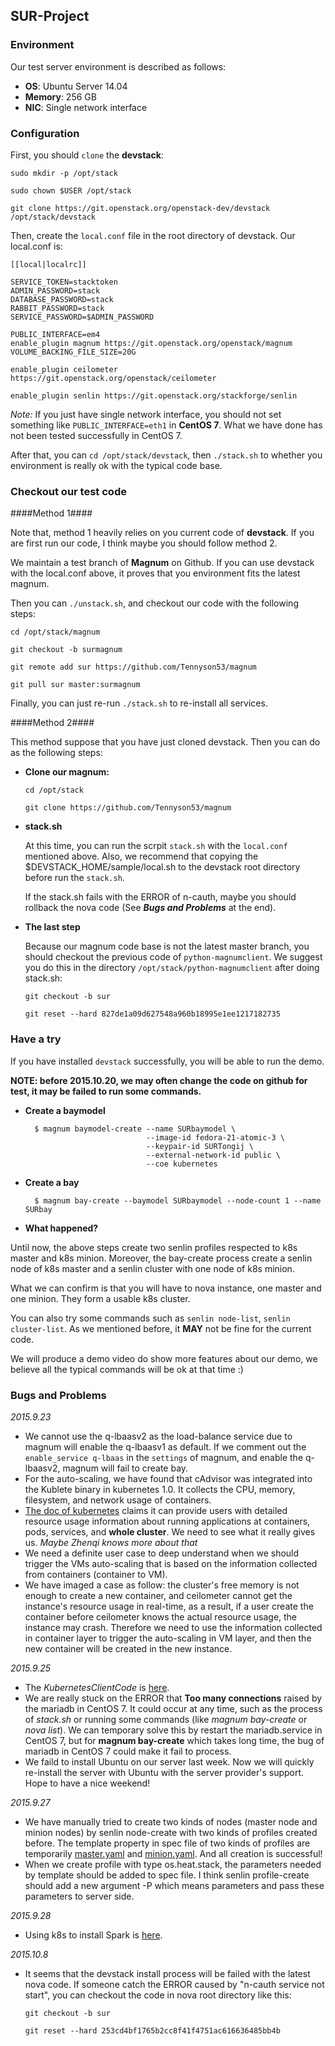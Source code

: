 ## SUR-Project ##

### Environment ###

Our test server environment is described as follows:

- **OS**: Ubuntu Server 14.04
- **Memory**: 256 GB
- **NIC**: Single network interface

### Configuration ###

First, you should `clone` the **devstack**:

`sudo mkdir -p /opt/stack`

`sudo chown $USER /opt/stack`

`git clone https://git.openstack.org/openstack-dev/devstack /opt/stack/devstack`

Then, create the `local.conf` file in the root directory of devstack. Our local.conf is:

    [[local|localrc]]

    SERVICE_TOKEN=stacktoken
    ADMIN_PASSWORD=stack
    DATABASE_PASSWORD=stack
    RABBIT_PASSWORD=stack
    SERVICE_PASSWORD=$ADMIN_PASSWORD
    
    PUBLIC_INTERFACE=em4
    enable_plugin magnum https://git.openstack.org/openstack/magnum
    VOLUME_BACKING_FILE_SIZE=20G

    enable_plugin ceilometer https://git.openstack.org/openstack/ceilometer

    enable_plugin senlin https://git.openstack.org/stackforge/senlin

*Note:* If you just have single network interface, you should not set something like `PUBLIC_INTERFACE=eth1` in **CentOS 7**. What we have done has not been tested successfully in CentOS 7.

After that, you can `cd /opt/stack/devstack`, then `./stack.sh` to whether you environment is really ok with the typical code base.

### Checkout our test code ###

####Method 1####

Note that, method 1 heavily relies on you current code of **devstack**. If you are first run our code, I think maybe you should follow method 2.

We maintain a test branch of **Magnum** on Github. If you can use devstack with the local.conf above, it proves that you environment fits the latest magnum.

Then you can `./unstack.sh`, and checkout our code with the following steps:

`cd /opt/stack/magnum`

`git checkout -b surmagnum`

`git remote add sur https://github.com/Tennyson53/magnum`

`git pull sur master:surmagnum`

Finally, you can just re-run `./stack.sh` to re-install all services.

####Method 2####

This method suppose that you have just cloned devstack. Then you can do as the following steps:

- **Clone our magnum:** 
    
    `cd /opt/stack`

    `git clone https://github.com/Tennyson53/magnum`
    

- **stack.sh**

    At this time, you can run the scrpit `stack.sh` with the `local.conf` mentioned above. Also, we recommend that copying the $DEVSTACK_HOME/sample/local.sh to the devstack root directory before run the `stack.sh`.
    
    If the stack.sh fails with the ERROR of n-cauth, maybe you should rollback the nova code (See ***Bugs and Problems*** at the end).

- **The last step**

    Because our magnum code base is not the latest master branch, you should checkout the previous code of `python-magnumclient`. We suggest you do this in the directory `/opt/stack/python-magnumclient` after doing stack.sh:
    
    `git checkout -b sur`
    
    `git reset --hard 827de1a09d627548a960b18995e1ee1217182735`  


### Have a try ###

If you have installed `devstack` successfully, you will be able to run the demo. 

**NOTE: before 2015.10.20, we may often change the code on github for test, it may be failed to run some commands.** 

- **Create a baymodel**

        $ magnum baymodel-create --name SURbaymodel \ 
                                 --image-id fedora-21-atomic-3 \
                                 --keypair-id SURTongij \
                                 --external-network-id public \
                                 --coe kubernetes

- **Create a bay**
       
        $ magnum bay-create --baymodel SURbaymodel --node-count 1 --name SURbay
 

- **What happened?**

Until now, the above steps create two senlin profiles respected to  k8s master and k8s minion. Moreover, the bay-create process create a senlin node of k8s master and a senlin cluster with one node of k8s minion.

What we can confirm is that you will have to nova instance, one master and one minion. They form a usable k8s cluster.

You can also try some commands such as `senlin node-list`, `senlin cluster-list`. As we mentioned before, it **MAY** not be fine for the current code.

We will produce a demo video do show more features about our demo, we believe all the typical commands will be ok at that time :)

### Bugs and Problems ###

*2015.9.23*

- We cannot use the q-lbaasv2 as the load-balance service due to magnum will enable the q-lbaasv1 as default. If we comment out the `enable_service q-lbaas` in the `settings` of magnum, and enable the q-lbaasv2, magnum will fail to create bay.
- For the auto-scaling,  we have found that cAdvisor was integrated into the Kublete binary in kubernetes 1.0. It collects the CPU, memory, filesystem, and network usage of containers.
- [The doc of kubernetes](http://kubernetes.io/v1.0/docs/user-guide/monitoring.html) claims it can provide users with detailed resource usage information about running applications at containers, pods, services, and **whole cluster**. We need to see what it really gives us. *Maybe Zhenqi knows more about that*
- We need a definite user case to deep understand when we should trigger the VMs auto-scaling that is based on the information collected from containers (container to VM).
- We have imaged a case as follow: the cluster's free memory is not enough to create a new container, and ceilometer cannot get the instance's resource usage in real-time, as a result, if a user create the container before ceilometer knows the actual resource usage, the instance may crash. Therefore we need to use the information collected in container layer to trigger the auto-scaling in VM layer, and then the new container will be created in the new instance. 

*2015.9.25*

- The *KubernetesClientCode* is [here](https://github.com/bolan2014/KubernetesClientCode).
- We are really stuck on the ERROR that **Too many connections** raised by the mariadb in CentOS 7. It could occur at any time, such as the process of *stack.sh* or running some commands (like *magnum bay-create* or *nova list*). We can temporary solve this by restart the mariadb.service in CentOS 7, but for **magnum bay-create** which takes long time, the bug of mariadb in CentOS 7 could make it fail to process.
- We faild to install Ubuntu on our server last week. Now we will quickly re-install the server with Ubuntu with the server provider's support. Hope to have a nice weekend! 

*2015.9.27*

- We have manually tried to create two kinds of nodes (master node and minion nodes) by senlin node-create with two kinds of profiles created before. The template property in spec file of two kinds of profiles are temporarily [master.yaml](https://github.com/openstack/magnum/blob/master/magnum/templates/heat-kubernetes/kubemaster.yaml) and [minion.yaml](https://github.com/openstack/magnum/blob/master/magnum/templates/heat-kubernetes/kubeminion.yaml). And all creation is successful!
- When we create profile with type os.heat.stack, the parameters needed by template should be added to spec file. I think senlin profile-create should add a new argument -P which means parameters and pass these parameters to server side.

*2015.9.28*

- Using k8s to install Spark is [here](https://github.com/kubernetes/kubernetes/tree/master/examples/spark).

*2015.10.8*

- It seems that the devstack install process will be failed with the latest nova code. If someone catch the ERROR caused by "n-cauth service not start", you can checkout the code in nova root directory like this:

    `git checkout -b sur`
    
    `git reset --hard 253cd4bf1765b2cc8f41f4751ac616636485bb4b` 

